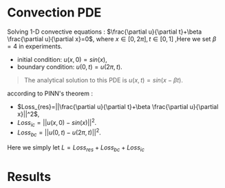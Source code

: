 # Convection PDE

Solving 1-D convective equations : $\frac{\partial u}{\partial t}+\beta \frac{\partial u}{\partial x}=0$, where $x\in [0,2\pi],t\in [0,1]$ ,Here we set $\beta =4$ in experiments.

- initial condition: $u(x,0)=sin(x)$,
- boundary condition: $u(0,t) = u(2\pi,t)$.

> The analytical solution to this PDE is $u(x, t) = sin(x −\beta t)$.

according to PINN's theorem :

- $Loss_{res}=||\frac{\partial u}{\partial t}+\beta \frac{\partial u}{\partial x}||^2$,
- $Loss_{ic}=||u(x,0)-sin(x)||^2$.
- $Loss_{bc}= ||u(0,t)-u(2\pi,t)||^2$.

Here we simply let $L=Loss_{res}+Loss_{bc}+Loss_{ic}$

# Results